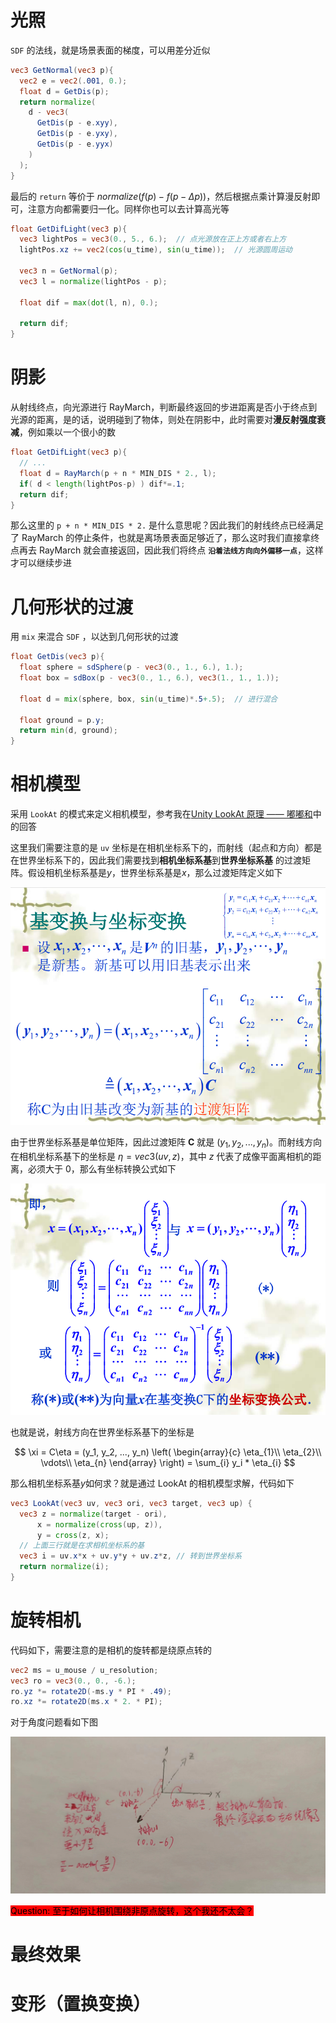 # 光照

`SDF` 的法线，就是场景表面的梯度，可以用差分近似

```glsl
vec3 GetNormal(vec3 p){
  vec2 e = vec2(.001, 0.);
  float d = GetDis(p);
  return normalize(   
    d - vec3(
      GetDis(p - e.xyy),
      GetDis(p - e.yxy),
      GetDis(p - e.yyx)
    )
  );
}
```

最后的 `return` 等价于 $normalize(f(p) - f(p-\Delta p))$，然后根据点乘计算漫反射即可，注意方向都需要归一化。同样你也可以去计算高光等

```glsl
float GetDifLight(vec3 p){
  vec3 lightPos = vec3(0., 5., 6.);  // 点光源放在正上方或者右上方
  lightPos.xz += vec2(cos(u_time), sin(u_time));  // 光源圆周运动

  vec3 n = GetNormal(p);
  vec3 l = normalize(lightPos - p);

  float dif = max(dot(l, n), 0.);

  return dif;
}
```

# 阴影

从射线终点，向光源进行 RayMarch，判断最终返回的步进距离是否小于终点到光源的距离，是的话，说明碰到了物体，则处在阴影中，此时需要对**漫反射强度衰减**，例如乘以一个很小的数

```glsl
float GetDifLight(vec3 p){
  // ...
  float d = RayMarch(p + n * MIN_DIS * 2., l);
  if( d < length(lightPos-p) ) dif*=.1;
  return dif;
}
```

那么这里的 `p + n * MIN_DIS * 2.` 是什么意思呢？因此我们的射线终点已经满足了 RayMarch 的停止条件，也就是离场景表面足够近了，那么这时我们直接拿终点再去 RayMarch 就会直接返回，因此我们将终点 <b>`沿着法线方向向外偏移一点`</b>，这样才可以继续步进

# 几何形状的过渡

用 `mix` 来混合 `SDF` ，以达到几何形状的过渡

```glsl
float GetDis(vec3 p){
  float sphere = sdSphere(p - vec3(0., 1., 6.), 1.); 
  float box = sdBox(p - vec3(0., 1., 6.), vec3(1., 1., 1.));
  
  float d = mix(sphere, box, sin(u_time)*.5+.5);  // 进行混合

  float ground = p.y;
  return min(d, ground);
}
```

# 相机模型

采用 `LookAt` 的模式来定义相机模型，参考我在<a href="https://www.zhihu.com/question/365603043/answer/3370775632">Unity LookAt 原理 —— 嘟嘟和</a>中的回答

这里我们需要注意的是 `uv` 坐标是在相机坐标系下的，而射线（起点和方向）都是在世界坐标系下的，因此我们需要找到**相机坐标系基**到**世界坐标系基** 的过渡矩阵。假设相机坐标系基是$y$，世界坐标系基是$x$，那么过渡矩阵定义如下

![过渡矩阵](./imgs/base-t.png)

由于世界坐标系基是单位矩阵，因此过渡矩阵 **C** 就是 $(y_1, y_2, ..., y_n)$。而射线方向在相机坐标系基下的坐标是 $\eta=vec3(uv, z)$，其中 $z$ 代表了成像平面离相机的距离，必须大于 0，那么有坐标转换公式如下

![坐标转换](./imgs/c-convert.png)

也就是说，射线方向在世界坐标系基下的坐标是

$$
\xi = C\eta = (y_1, y_2, ..., y_n)
\left(
  \begin{array}{c}
	\eta_{1}\\
	\eta_{2}\\
	\vdots\\
	\eta_{n}
	\end{array}
\right) = \sum_{i} y_i * \eta_{i}
$$

那么相机坐标系基$y$如何求？就是通过 LookAt 的相机模型求解，代码如下

```glsl
vec3 LookAt(vec3 uv, vec3 ori, vec3 target, vec3 up) {
  vec3 z = normalize(target - ori),
      x = normalize(cross(up, z)),
      y = cross(z, x);
  // 上面三行就是在求相机坐标系的基
  vec3 i = uv.x*x + uv.y*y + uv.z*z, // 转到世界坐标系
  return normalize(i);
}
```

# 旋转相机

代码如下，需要注意的是相机的旋转都是绕原点转的

```glsl
vec2 ms = u_mouse / u_resolution;
vec3 ro = vec3(0., 0., -6.);
ro.yz *= rotate2D(-ms.y * PI * .49);
ro.xz *= rotate2D(ms.x * 2. * PI);
```

对于角度问题看如下图

![](./imgs/rotate_camera.jpg)

<mark style="background-color:red;"> Question: 至于如何让相机围绕非原点旋转，这个我还不太会？</mark>

# 最终效果

<canvas class="glslCanvas" data-fragment-url="./src/04-阴影.frag" width="500" height="500"></canvas>

# 变形（置换变换）
